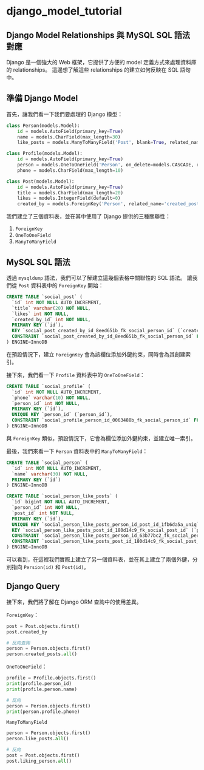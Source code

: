 # django_model_tutorial

## Django Model Relationships 與 MySQL SQL 語法對應
Django 是一個強大的 Web 框架，它提供了方便的 model 定義方式來處理資料庫的 relationships。
這邊想了解這些 relationships 的建立如何反映在 SQL 語句中。

## 準備 Django Model
首先，讓我們看一下我們要處理的 Django 模型：

```python
class Person(models.Model):
    id = models.AutoField(primary_key=True)
    name = models.CharField(max_length=30)
    like_posts = models.ManyToManyField('Post', blank=True, related_name='liked_person')

class Profile(models.Model):
    id = models.AutoField(primary_key=True)
    person = models.OneToOneField('Person', on_delete=models.CASCADE, related_name='profile')
    phone = models.CharField(max_length=10)

class Post(models.Model):
    id = models.AutoField(primary_key=True)
    title = models.CharField(max_length=20)
    likes = models.IntegerField(default=0)
    created_by = models.ForeignKey('Person', related_name='created_posts', on_delete=models.RESTRICT)
```
我們建立了三個資料表，並在其中使用了 Django 提供的三種關聯性：
1. `ForeignKey`
2. `OneToOneField`
3. `ManyToManyField`

## MySQL SQL 語法
透過 `mysqldump` 語法，我們可以了解建立這幾個表格中關聯性的 SQL 語法。
讓我們從 `Post` 資料表中的 `ForeignKey` 開始：
```sql
CREATE TABLE `social_post` (
  `id` int NOT NULL AUTO_INCREMENT,
  `title` varchar(20) NOT NULL,
  `likes` int NOT NULL,
  `created_by_id` int NOT NULL,
  PRIMARY KEY (`id`),
  KEY `social_post_created_by_id_8eed651b_fk_social_person_id` (`created_by_id`),
  CONSTRAINT `social_post_created_by_id_8eed651b_fk_social_person_id` FOREIGN KEY (`created_by_id`) REFERENCES `social_person` (`id`)
) ENGINE=InnoDB
```
在預設情況下，建立 `ForeignKey` 會為該欄位添加外鍵約束，同時會為其創建索引。

接下來，我們看一下 `Profile` 資料表中的 `OneToOneField`：
```sql
CREATE TABLE `social_profile` (
  `id` int NOT NULL AUTO_INCREMENT,
  `phone` varchar(10) NOT NULL,
  `person_id` int NOT NULL,
  PRIMARY KEY (`id`),
  UNIQUE KEY `person_id` (`person_id`),
  CONSTRAINT `social_profile_person_id_0063488b_fk_social_person_id` FOREIGN KEY (`person_id`) REFERENCES `social_person` (`id`)
) ENGINE=InnoDB
```
與 `ForeignKey` 類似，預設情況下，它會為欄位添加外鍵約束，並建立唯一索引。

最後，我們來看一下 `Person` 資料表中的 `ManyToManyField`：
```sql
CREATE TABLE `social_person` (
  `id` int NOT NULL AUTO_INCREMENT,
  `name` varchar(30) NOT NULL,
  PRIMARY KEY (`id`)
) ENGINE=InnoDB

CREATE TABLE `social_person_like_posts` (
  `id` bigint NOT NULL AUTO_INCREMENT,
  `person_id` int NOT NULL,
  `post_id` int NOT NULL,
  PRIMARY KEY (`id`),
  UNIQUE KEY `social_person_like_posts_person_id_post_id_1fb6da5a_uniq` (`person_id`,`post_id`),
  KEY `social_person_like_posts_post_id_180d14c9_fk_social_post_id` (`post_id`),
  CONSTRAINT `social_person_like_posts_person_id_63b77bc2_fk_social_person_id` FOREIGN KEY (`person_id`) REFERENCES `social_person` (`id`),
  CONSTRAINT `social_person_like_posts_post_id_180d14c9_fk_social_post_id` FOREIGN KEY (`post_id`) REFERENCES `social_post` (`id`)
) ENGINE=InnoDB
```
可以看到，在這裡我們實際上建立了另一個資料表，並在其上建立了兩個外鍵，分別指向 `Persion(id)` 和 `Post(id)`。

## Django Query
接下來，我們將了解在 Django ORM 查詢中的使用差異。

`ForeignKey`：
```python
post = Post.objects.first()
post.created_by

# 反向查詢
person = Person.objects.first()
person.created_posts.all()
```

`OneToOneField`：
```python
profile = Profile.objects.first()
print(profile.person_id)
print(profile.person.name)

# 反向
person = Person.objects.first()
print(person.profile.phone)
```

`ManyToManyField`
```python
person = Person.objects.first()
person.like_posts.all()

# 反向
post = Post.objects.first()
post.liking_person.all()
```

